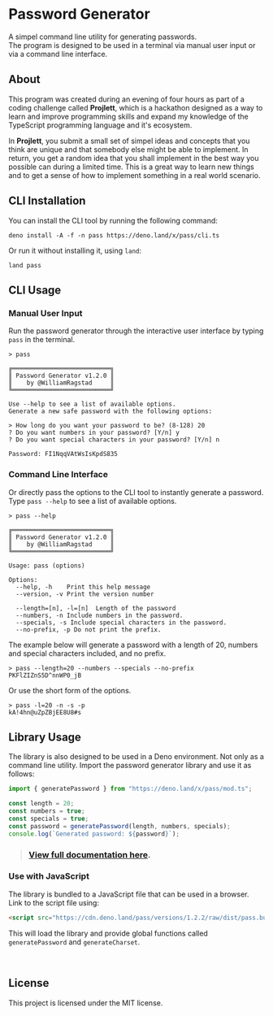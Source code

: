 # Password Generator
A simpel command line utility for generating passwords.<br>
The program is designed to be used in a terminal via manual user input or via a command line interface.

## About
This program was created during an evening of four hours as part of a coding challenge called **Projlett**, which is a hackathon designed as a way to learn and improve programming skills and expand my knowledge of the TypeScript programming language and it's ecosystem.

In **Projlett**, you submit a small set of simpel ideas and concepts that you think are unique and that somebody else might be able to implement.
In return, you get a random idea that you shall implement in the best way you possible can during a limited time.
This is a great way to learn new things and to get a sense of how to implement something in a real world scenario.

## CLI Installation

You can install the CLI tool by running the following command:

```shell
deno install -A -f -n pass https://deno.land/x/pass/cli.ts
```
Or run it without installing it, using `land`:
```shell
land pass
```

## CLI Usage

### Manual User Input

Run the password generator through the interactive user interface by typing `pass` in the terminal.

```shell
> pass

╔═══════════════════════════╗
║ Password Generator v1.2.0 ║
║    by @WilliamRagstad     ║
╚═══════════════════════════╝

Use --help to see a list of available options.
Generate a new safe password with the following options:

> How long do you want your password to be? (8-128) 20
? Do you want numbers in your password? [Y/n] y
? Do you want special characters in your password? [Y/n] n

Password: FI1NqqVAtWsIsKpdS835

```

### Command Line Interface

Or directly pass the options to the CLI tool to instantly generate a password. Type `pass --help` to see a list of available options.

```shell
> pass --help

╔═══════════════════════════╗
║ Password Generator v1.2.0 ║
║    by @WilliamRagstad     ║
╚═══════════════════════════╝

Usage: pass (options)

Options:
  --help, -h    Print this help message
  --version, -v Print the version number

  --length=[n], -l=[n]  Length of the password
  --numbers, -n Include numbers in the password.
  --specials, -s Include special characters in the password.
  --no-prefix, -p Do not print the prefix.

```

The example below will generate a password with a length of 20, numbers and special characters included, and no prefix.

```shell
> pass --length=20 --numbers --specials --no-prefix
PKFlZIZnS5D^nnWP0_jB
```

Or use the short form of the options.

```shell
> pass -l=20 -n -s -p
kA!4hn@uZpZBjEE8U8#s
```

## Library Usage

The library is also designed to be used in a Deno environment. Not only as a command line utility.
Import the password generator library and use it as follows:

```typescript
import { generatePassword } from "https://deno.land/x/pass/mod.ts";

const length = 20;
const numbers = true;
const specials = true;
const password = generatePassword(length, numbers, specials);
console.log(`Generated password: ${password}`);
```

> ### [**View full documentation here**](https://doc.deno.land/https://deno.land/x/pass@1.2.0/mod.ts).

### Use with JavaScript

The library is bundled to a JavaScript file that can be used in a browser. Link to the script file using:
```html
<script src="https://cdn.deno.land/pass/versions/1.2.2/raw/dist/pass.bundle.js"></script>
```
This will load the library and provide global functions called `generatePassword` and `generateCharset`.

<br>

## License
This project is licensed under the MIT license.